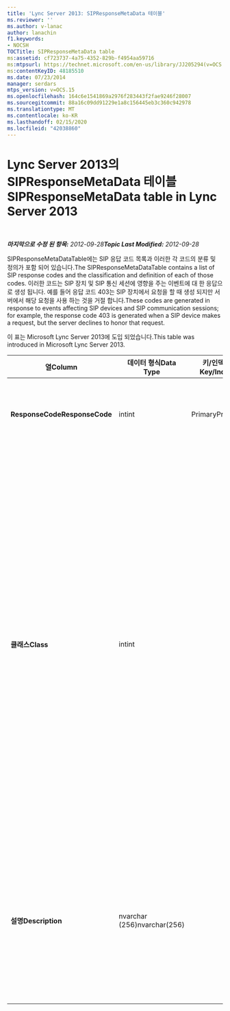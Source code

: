 ```yaml
---
title: 'Lync Server 2013: SIPResponseMetaData 테이블'
ms.reviewer: ''
ms.author: v-lanac
author: lanachin
f1.keywords:
- NOCSH
TOCTitle: SIPResponseMetaData table
ms:assetid: cf723737-4a75-4352-829b-f4954aa59716
ms:mtpsurl: https://technet.microsoft.com/en-us/library/JJ205294(v=OCS.15)
ms:contentKeyID: 48185510
ms.date: 07/23/2014
manager: serdars
mtps_version: v=OCS.15
ms.openlocfilehash: 164c6e1541869a2976f283443f2fae9246f28007
ms.sourcegitcommit: 88a16c09dd91229e1a8c156445eb3c360c942978
ms.translationtype: MT
ms.contentlocale: ko-KR
ms.lasthandoff: 02/15/2020
ms.locfileid: "42038860"
---
```

<div data-xmlns="http://www.w3.org/1999/xhtml">

<div class="topic" data-xmlns="http://www.w3.org/1999/xhtml" data-msxsl="urn:schemas-microsoft-com:xslt" data-cs="http://msdn.microsoft.com/">

<div data-asp="http://msdn2.microsoft.com/asp">

# <a name="sipresponsemetadata-table-in-lync-server-2013"></a><span data-ttu-id="d4d5b-102">Lync Server 2013의 SIPResponseMetaData 테이블</span><span class="sxs-lookup"><span data-stu-id="d4d5b-102">SIPResponseMetaData table in Lync Server 2013</span></span>

</div>

<div id="mainSection">

<div id="mainBody">

<span> </span>

<span data-ttu-id="d4d5b-103">_**마지막으로 수정 된 항목:** 2012-09-28_</span><span class="sxs-lookup"><span data-stu-id="d4d5b-103">_**Topic Last Modified:** 2012-09-28_</span></span>

<span data-ttu-id="d4d5b-104">SIPResponseMetaDataTable에는 SIP 응답 코드 목록과 이러한 각 코드의 분류 및 정의가 포함 되어 있습니다.</span><span class="sxs-lookup"><span data-stu-id="d4d5b-104">The SIPResponseMetaDataTable contains a list of SIP response codes and the classification and definition of each of those codes.</span></span> <span data-ttu-id="d4d5b-105">이러한 코드는 SIP 장치 및 SIP 통신 세션에 영향을 주는 이벤트에 대 한 응답으로 생성 됩니다. 예를 들어 응답 코드 403는 SIP 장치에서 요청을 할 때 생성 되지만 서버에서 해당 요청을 사용 하는 것을 거절 합니다.</span><span class="sxs-lookup"><span data-stu-id="d4d5b-105">These codes are generated in response to events affecting SIP devices and SIP communication sessions; for example, the response code 403 is generated when a SIP device makes a request, but the server declines to honor that request.</span></span>

<span data-ttu-id="d4d5b-106">이 표는 Microsoft Lync Server 2013에 도입 되었습니다.</span><span class="sxs-lookup"><span data-stu-id="d4d5b-106">This table was introduced in Microsoft Lync Server 2013.</span></span>


<table>
<colgroup>
<col style="width: 25%" />
<col style="width: 25%" />
<col style="width: 25%" />
<col style="width: 25%" />
</colgroup>
<thead>
<tr class="header">
<th><span data-ttu-id="d4d5b-107">열</span><span class="sxs-lookup"><span data-stu-id="d4d5b-107">Column</span></span></th>
<th><span data-ttu-id="d4d5b-108">데이터 형식</span><span class="sxs-lookup"><span data-stu-id="d4d5b-108">Data Type</span></span></th>
<th><span data-ttu-id="d4d5b-109">키/인덱스</span><span class="sxs-lookup"><span data-stu-id="d4d5b-109">Key/Index</span></span></th>
<th><span data-ttu-id="d4d5b-110">세부 정보</span><span class="sxs-lookup"><span data-stu-id="d4d5b-110">Details</span></span></th>
</tr>
</thead>
<tbody>
<tr class="odd">
<td><p><span data-ttu-id="d4d5b-111"><strong>ResponseCode</strong></span><span class="sxs-lookup"><span data-stu-id="d4d5b-111"><strong>ResponseCode</strong></span></span></p></td>
<td><p><span data-ttu-id="d4d5b-112">int</span><span class="sxs-lookup"><span data-stu-id="d4d5b-112">int</span></span></p></td>
<td><p><span data-ttu-id="d4d5b-113">Primary</span><span class="sxs-lookup"><span data-stu-id="d4d5b-113">Primary</span></span></p></td>
<td><p><span data-ttu-id="d4d5b-114">SIP 응답 코드를 나타내는 숫자 값입니다.</span><span class="sxs-lookup"><span data-stu-id="d4d5b-114">Numeric value that represents the SIP response code.</span></span></p></td>
</tr>
<tr class="even">
<td><p><span data-ttu-id="d4d5b-115"><strong>클래스</strong></span><span class="sxs-lookup"><span data-stu-id="d4d5b-115"><strong>Class</strong></span></span></p></td>
<td><p><span data-ttu-id="d4d5b-116">int</span><span class="sxs-lookup"><span data-stu-id="d4d5b-116">int</span></span></p></td>
<td></td>
<td><p><span data-ttu-id="d4d5b-117">응답 코드에 대 한 일반 분류입니다.</span><span class="sxs-lookup"><span data-stu-id="d4d5b-117">General classification for the response code.</span></span> <span data-ttu-id="d4d5b-118">분류에는 다음이 포함 됩니다.</span><span class="sxs-lookup"><span data-stu-id="d4d5b-118">Classifications include:</span></span></p>
<ul>
<li><p><span data-ttu-id="d4d5b-119">1 – 정보 응답</span><span class="sxs-lookup"><span data-stu-id="d4d5b-119">1 – Informational Responses</span></span></p></li>
<li><p><span data-ttu-id="d4d5b-120">2-성공적인 응답</span><span class="sxs-lookup"><span data-stu-id="d4d5b-120">2 – Successful Responses</span></span></p></li>
<li><p><span data-ttu-id="d4d5b-121">3 – 리디렉션 응답</span><span class="sxs-lookup"><span data-stu-id="d4d5b-121">3 – Redirection Responses</span></span></p></li>
<li><p><span data-ttu-id="d4d5b-122">4-클라이언트 오류 응답</span><span class="sxs-lookup"><span data-stu-id="d4d5b-122">4 – Client Failure Responses</span></span></p></li>
<li><p><span data-ttu-id="d4d5b-123">5--서버 오류 응답</span><span class="sxs-lookup"><span data-stu-id="d4d5b-123">5 -- Server Failure Responses</span></span></p></li>
<li><p><span data-ttu-id="d4d5b-124">6 – 전역 오류 응답</span><span class="sxs-lookup"><span data-stu-id="d4d5b-124">6 – Global Failure Response</span></span></p></li>
</ul></td>
</tr>
<tr class="odd">
<td><p><span data-ttu-id="d4d5b-125"><strong>설명</strong></span><span class="sxs-lookup"><span data-stu-id="d4d5b-125"><strong>Description</strong></span></span></p></td>
<td><p><span data-ttu-id="d4d5b-126">nvarchar (256)</span><span class="sxs-lookup"><span data-stu-id="d4d5b-126">nvarchar(256)</span></span></p></td>
<td></td>
<td><p><span data-ttu-id="d4d5b-127">SIP 응답 코드에 대 한 설명입니다.</span><span class="sxs-lookup"><span data-stu-id="d4d5b-127">Description of the SIP response code.</span></span> <span data-ttu-id="d4d5b-128">예를 들어, 응답 코드 181에는 다음 설명이 포함 됩니다.</span><span class="sxs-lookup"><span data-stu-id="d4d5b-128">For example, response code 181 has the following description:</span></span></p>
<p><span data-ttu-id="d4d5b-129">착신 전환 중</span><span class="sxs-lookup"><span data-stu-id="d4d5b-129">Call Is Being Forwarded</span></span></p></td>
</tr>
</tbody>
</table>


</div>

<span> </span>

</div>

</div>

</div>

